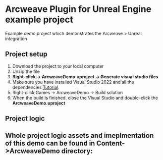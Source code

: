 # Arcweave Plugin for Unreal Engine example project
Example demo project which demonstrates the Arcweave > Unreal integration

## Project setup

1. Download the project to your local computer
2. Unzip the file
3. **Right-click -> ArcweaveDemo.uproject -> Generate visual studio files**
4. Make sure you have installed Visual Studio 2022 and all the dependencies [Tutorial](https://www.youtube.com/watch?v=8xJRr6Yr_LU).
5. Right-click Games -> ArcweaveDemo -> Build solution
6. When the build is finished, close the Visual Studio and double-click the **ArcweaveDemo.uproject**

## Project logic
Whole project logic assets and imeplmentation of this demo can be found in Content->ArcweaveDemo directory:
 - 
